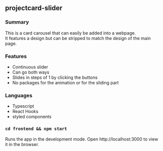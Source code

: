 ## projectcard-slider

### Summary
This is a card carousel that can easily be added into a webpage. <br/>
It features a design but can be stripped to match the design of the main page.<br/>

### Features
- Continuous slider
- Can go both ways
- Slides in steps of 1 by clicking the buttons
- No packages for the animation or for the sliding part

### Languages
- Typescript
- React Hooks
- styled components

### `cd frontend && npm start`
Runs the app in the development mode.
Open http://localhost:3000 to view it in the browser.